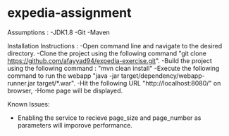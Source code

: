 # expedia-assignment
Assumptions :
-JDK1.8
-Git
-Maven



Installation Instructions : 
-Open command line and navigate to the desired directory.
-Clone the project using the following command "git clone https://github.com/afayyad94/expedia-exercise.git".
-Build the project using the following command : "mvn clean install"
-Execute the following command to run the webapp "java -jar target/dependency/webapp-runner.jar target/*.war".
-Hit the following URL "http://localhost:8080/" on browser, 
-Home page will be displayed.




Known Issues:
- Enabling the service to recieve page_size and page_number as parameters will imporove performance.